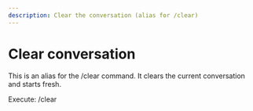 ```yaml
---
description: Clear the conversation (alias for /clear)
---
```


# Clear conversation

This is an alias for the /clear command. It clears the current conversation and starts fresh.

Execute: /clear